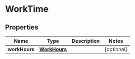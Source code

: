 

# WorkTime


## Properties

| Name | Type | Description | Notes |
|------------ | ------------- | ------------- | -------------|
|**workHours** | [**WorkHours**](WorkHours.md) |  |  [optional] |



